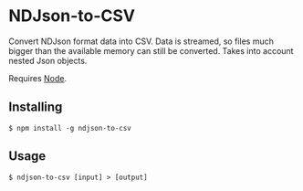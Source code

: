 NDJson-to-CSV
=============

Convert NDJson format data into CSV. Data is streamed, so files much bigger than the available memory can still be converted. Takes into account nested Json objects.

Requires [Node](https://nodejs.org/).


Installing
----------

    $ npm install -g ndjson-to-csv


Usage
-----

    $ ndjson-to-csv [input] > [output]
